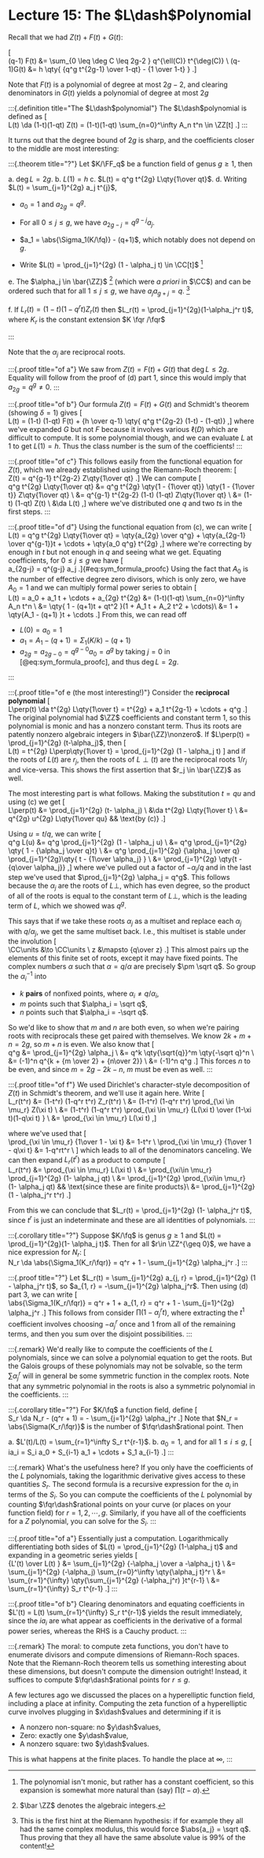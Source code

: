# Lecture 15: The $L\dash$Polynomial

Recall that we had $Z(t) + F(t) + G(t)$:

\[  
(q-1) F(t) 
&= \sum_{0 \leq \deg C \leq 2g-2 } q^{\ell(C)} t^{\deg(C)} \\
(q-1)G(t)
&= h \qty{ {q^g t^{2g-1} \over 1-qt} - {1 \over 1-t} }
.\]

Note that $F(t)$ is a polynomial of degree at most $2g-2$, and clearing denominators in $G(t)$ yields a polynomial of degree at most $2g$


:::{.definition title="The $L\dash$polynomial"}
The $L\dash$polynomial is defined as
\[  
L(t) \da (1-t)(1-qt) Z(t) = (1-t)(1-qt) \sum_{n=0}^\infty A_n t^n \in \ZZ[t]
.\]
:::

It turns out that the degree bound of $2g$ is sharp, and the coefficients closer to the middle are most interesting:

:::{.theorem title="?"}
Let $K/\FF_q$ be a function field of genus $g\geq 1$, then

a. $\deg L = 2g$.
b. $L(1) = h$
c. $L(t) = q^g t^{2g} L\qty{1\over qt}$.
d. Writing $L(t) = \sum_{j=1}^{2g} a_j t^{j}$,

  - $a_0 = 1$ and $a_{2g} = q^g$.
  - For all $0\leq j \leq g$, we have $a_{2g-j} = q^{g-j}a_j$.
  - $a_1 = \abs{\Sigma_1(K/\fq)} - (q+1)$, which notably does not depend on $g$.

- Write $L(t) = \prod_{j=1}^{2g} (1 - \alpha_j t) \in \CC[t]$ [^why_this_expansion]

e. The $\alpha_j \in \bar{\ZZ}$ [^algebraic_ints_note]
(which were *a priori* in $\CC$) and can be ordered such that for all $1\leq j \leq g$, we have $a_j a_{g+j} = q$. [^hint_at_rh]

f. If $L_r(t) = (1-t)(1-q^rt) Z_r(t)$ then $L_r(t) = \prod_{j=1}^{2g}(1-\alpha_j^r t)$, where $K_r$ is the constant extension $K \fqr /\fqr$

[^hint_at_rh]: This is the first hint at the Riemann hypothesis: if for example they all had the same complex modulus, this would force $\abs{a_j} = \sqrt q$.
Thus proving that they all have the same absolute value is 99% of the content!

[^algebraic_ints_note]: $\bar \ZZ$ denotes the algebraic integers.

[^why_this_expansion]: The polynomial isn't monic, but rather has a constant coefficient, so this expansion is somewhat more natural than (say) $\prod (t-\alpha)$.

:::

Note that the $\alpha_j$ are reciprocal roots.

:::{.proof title="of a"}
We saw from $Z(t) = F(t) + G(t)$ that $\deg L \leq 2g$.
Equality will follow from the proof of (d) part 1, since this would imply that $a_{2g} = q^g \neq 0$.
:::

:::{.proof title="of b"}
Our formula $Z(t) = F(t) + G(t)$ and Schmidt's theorem (showing $\delta = 1$) gives
\[  
L(t) = (1-t) (1-qt) F(t) + {h \over q-1} \qty{ q^g t^{2g-2} (1-t) - (1-qt)}
,\]
where we've expanded $G$ but not $F$ because it involves various $\ell(D)$ which are difficult to compute. 
It is some polynomial though, and we can evaluate $L$ at 1 to get $L(1) = h$.
Thus the class number is the sum of the coefficients!
:::

:::{.proof title="of c"}
This follows easily from the functional equation for $Z(t)$, which we already established using the Riemann-Roch theorem:
\[  
Z(t) = q^{g-1} t^{2g-2} Z\qty{1\over qt}
.\]
We can compute
\[  
q^g t^{2g} L\qty{1\over qt} 
&= q^g t^{2g} \qty{1 - {1\over qt}} \qty{1 - {1\over t}} Z\qty{1\over qt} \\
&= q^{g-1} t^{2g-2} (1-t) (1-qt) Z\qty{1\over qt} \\
&= (1-t) (1-qt) Z(t) \\
&\da L(t)
,\]
where we've distributed one $q$ and two $t$s in the first steps.
:::

:::{.proof title="of d"}
Using the functional equation from (c), we can write
\[  
L(t) = q^g t^{2g}  L\qty{1\over qt} = \qty{a_{2g} \over q^g} + \qty{a_{2g-1} \over q^{g-1}}t + \cdots +  \qty{a_0 q^g} t^{2g}
,\]
where we're correcting by enough in $t$ but not enough in $q$ and seeing what we get.
Equating coefficients, for $0\leq j \leq g$ we have
\[  
a_{2g-j} = q^{g-j} a_j
.\]{#eq:sym_formula_proofc}
Using the fact that $A_0$ is the number of effective degree zero divisors, which is only zero, we have $A_0 = 1$ and we can multiply formal power series to obtain 
\[  
L(t) = a_0 + a_1 t + \cdots + a_{2g} t^{2g} 
&= (1-t)(1-qt) \sum_{n=0}^\infty A_n t^n \\
&= \qty{ 1 - (q+1)t + qt^2 }(1 + A_1 t + A_2 t^2 + \cdots)\\
&= 1 + \qty{A_1 - (q+1) }t + \cdots
.\]
From this, we can read off

- $L(0) = a_0 = 1$
- $a_1 = A_1 - (q+1) = \Sigma_1(K/k) - (q+1)$
- $a_{2g} = a_{2g-0} = q^{g-0}a_0 = a^g$ by taking $j=0$ in [@eq:sym_formula_proofc], and thus $\deg L = 2g$.

:::

:::{.proof title="of e (the most interesting!)"}
Consider the **reciprocal polynomial** 
\[  
L\perp(t) \da t^{2g} L\qty{1\over t}
= t^{2g} + a_1 t^{2g-1} + \cdots + q^g
.\]
The original polynomial had $\ZZ$ coefficients and constant term 1, so this polynomial is monic and has a nonzero constant term.
Thus its roots are patently nonzero algebraic integers in $\bar{\ZZ}\nonzero$.
If $L\perp(t) = \prod_{j=1}^{2g} (t-\alpha_j)$, then 
\[  
L(t) = t^{2g} L\perp\qty{1\over t} = \prod_{j=1}^{2g} (1 - \alpha_j t)
\]
and if the roots of $L(t)$ are $r_j$, then the roots of $L\perp(t)$ are the reciprocal roots $1/r_j$ and vice-versa.
This shows the first assertion that $r_j \in \bar{\ZZ}$ as well.

The most interesting part is what follows.
Making the substitution $t=qu$ and using (c) we get
\[  
L\perp(t)
&= \prod_{j=1}^{2g} (t- \alpha_j) \\
&\da t^{2g} L\qty{1\over t} \\
&= q^{2g} u^{2g} L\qty{1\over qu} && \text{by (c)}
.\]

Using $u = t/q$, we can write 
\[  
q^g L(u) 
&= q^g \prod_{j=1}^{2g} (1 - \alpha_j u) \\
&= q^g \prod_{j=1}^{2g} \qty{ 1 - {\alpha_j \over q}t} \\
&= q^g \prod_{j=1}^{2g} {\alpha_j \over q} \prod_{j=1}^{2g}\qty{ t - {1\over \alpha_j} } \\
&= \prod_{j=1}^{2g} \qty{t - {q\over \alpha_j}}
,\]
where we've pulled out a factor of $-\alpha_j/q$ and
in the last step we've used that $\prod_{j=1}^{2g} \alpha_j = q^g$. 
This follows because the $\alpha_j$ are the roots of $L\perp$, which has even degree, so the product of all of the roots is equal to the constant term of $L\perp$, which is the leading term of $L$, which we showed was $q^g$.

This says that if we take these roots $\alpha_j$ as a multiset and replace each $\alpha_j$ with $q/\alpha_j$, we get the same multiset back.
I.e., this multiset is stable under the involution
\[  
\CC\units &\to \CC\units \\
z &\mapsto {q\over z}
.\]
This almost pairs up the elements of this finite set of roots, except it may have fixed points.
The complex numbers $\alpha$ such that $\alpha = q/\alpha$ are precisely $\pm \sqrt q$.
So group the $\alpha_i^{-1}$ into

- $k$ **pairs** of nonfixed points, where $\alpha_i \neq q/\alpha_i$,
- $m$ points such that $\alpha_i = \sqrt q$,
- $n$ points such that $\alpha_i = -\sqrt q$.

So we'd like to show that $m$ and $n$ are both even, so when we're pairing roots with reciprocals these get paired with themselves.
We know $2k + m + n = 2g$, so $m+n$ is even.
We also know that 
\[  
q^g 
&= \prod_{j=1}^{2g} \alpha_j \\
&= q^k \qty{\sqrt{q}}^m \qty{-\sqrt q}^n  \\
&= (-1)^n q^{k + {m \over 2} + {n\over 2}} \\
&= (-1)^n q^g
.\]
This forces $n$ to be even, and since $m = 2g-2k-n$, $m$ must be even as well.
:::

:::{.proof title="of f"}
We used Dirichlet's character-style decomposition of $Z(t)$ in Schmidt's theorem, and we'll use it again here.
Write 
\[  
L_r(t^r) 
&= (1-t^r) (1-q^r t^r) Z_r(t^r) \\
&= (1-t^r) (1-q^r t^r) \prod_{\xi \in \mu_r} Z(\xi t) \\
&= (1-t^r) (1-q^r t^r) \prod_{\xi \in \mu_r} {L(\xi t) \over (1-\xi t)(1-q\xi t) } \\
&= \prod_{\xi \in \mu_r} L(\xi t) 
,\]

where we've used that
\[  
\prod_{\xi \in \mu_r} {1\over 1 - \xi t} &= 1-t^r \\
\prod_{\xi \in \mu_r} {1\over 1 - q\xi t} &= 1-q^rt^r \\
\]
which leads to all of the denominators canceling.
We can then expand $L_r(t^r)$ as a product to compute
\[  
L_r(t^r) 
&= \prod_{\xi \in \mu_r} L(\xi t) \\
&= \prod_{\xi\in \mu_r} \prod_{j=1}^{2g} (1- \alpha_j qt) \\
&= \prod_{j=1}^{2g} \prod_{\xi\in \mu_r} (1- \alpha_j qt)  && \text{since these are finite products}\\
&= \prod_{j=1}^{2g} (1 - \alpha_j^r t^r)
.\]

From this we can conclude that $L_r(t) = \prod_{j=1}^{2g} (1- \alpha_j^r t)$, since $t^r$ is just an indeterminate and these are all identities of polynomials.
:::

:::{.corollary title="?"}
Suppose $K/\fq$ is genus $g\geq 1$ and $L(t) = \prod_{j=1}^{2g}(1- \alpha_j t)$.
Then for all $r\in \ZZ^{\geq 0}$, we have a nice expression for $N_r$:
\[  
N_r \da \abs{\Sigma_1(K_r/\fqr)} = q^r + 1 - \sum_{j=1}^{2g} \alpha_j^r
.\]
:::

:::{.proof title="?"}
Let $L_r(t) = \sum_{j=1}^{2g} a_{j, r} = \prod_{j=1}^{2g} (1 - \alpha_j^r t)$,
so $a_{1, r} = -\sum_{j=1}^{2g} \alpha_j^r$.
Then using (d) part 3, we can write
\[  
\abs{\Sigma_1(K_r/\fqr)} = q^r + 1 + a_{1, r} = q^r + 1 - \sum_{j=1}^{2g} \alpha_j^r
.\]
This follows from consider $\prod (1-\alpha_j^r t)$, where extracting the $t^1$ coefficient involves choosing $-\alpha_j^r$ once and 1 from all of the remaining terms, and then you sum over the disjoint possibilities.
:::

:::{.remark}
We'd really like to compute the coefficients of the $L$ polynomials, since we can solve a polynomial equation to get the roots.
But the Galois groups of these polynomials may not be solvable, so the term $\sum \alpha_j^r$ will in general be some symmetric function in the complex roots.
Note that any symmetric polynomial in the roots is also a symmetric polynomial in the coefficients.
:::

:::{.corollary title="?"}
For $K/\fq$ a function field, define
\[  
S_r \da N_r - (q^r + 1) = - \sum_{j=1}^{2g} \alpha_j^r
.\]
Note that $N_r = \abs{\Sigma(K_r/\fqr)}$ is the number of $\fqr\dash$rational point.
Then

a. $L'(t)/L(t) = \sum_{r=1}^\infty S_r t^{r-1}$.
b. $a_0 = 1$, and for all $1\leq i \leq g$, 
\[  
ia_i = S_i a_0 + S_{i-1} a_1 + \cdots + S_1 a_{i-1}
.\]
:::

:::{.remark}
What's the usefulness here?
If you only have the coefficients of the $L$ polynomials, taking the logarithmic derivative gives access to these quantities $S_r$.
The second formula is a recursive expression for the $a_i$ in terms of the $S_i$.
So you can compute the coefficients of the $L$ polynomial by counting $\fqr\dash$rational points on your curve (or places on your function field) for $r=1,2,\cdots, g$.
Similarly, if you have all of the coefficients for a $Z$ polynomial, you can solve for the $S_i$.
:::

:::{.proof title="of a"}
Essentially just a computation.
Logarithmically differentiating both sides of $L(t) = \prod_{j=1}^{2g} (1-\alpha_j t)$ and expanding in a geometric series yields
\[  
{L'(t)  \over L(t) } 
&= \sum_{j=1}^{2g} {-\alpha_j \over a -\alpha_j t} \\
&= \sum_{j=1}^{2g} (-\alpha_j) \sum_{r=0}^\infty \qty{\alpha_j t}^r \\
&= \sum_{r=1}^{\infty} \qty{\sum_{j=1}^{2g} (-\alpha_j^r) }t^{r-1} \\
&= \sum_{r=1}^{\infty} S_r t^{r-1}
.\]
:::

:::{.proof title="of b"}
Clearing denominators and equating coefficients in $L'(t) = L(t) \sum_{r=1}^{\infty} S_r t^{r-1}$ yields the result immediately, since the $ia_i$ are what appear as coefficients in the derivative of a formal power series, whereas the RHS is a Cauchy product.
:::

:::{.remark}
The moral: to compute zeta functions, you don't have to enumerate divisors and compute dimensions of Riemann-Roch spaces.
Note that the Riemann-Roch theorem tells us something interesting about these dimensions, but doesn't compute the dimension outright!
Instead, it suffices to compute $\fqr\dash$rational points for $r\leq g$.

A few lectures ago we discussed the places on a hyperelliptic function field, including a place at infinity.
Computing the zeta function of a hyperelliptic curve involves plugging in $x\dash$values and determining if it is

- A nonzero non-square: no $y\dash$values,
- Zero: exactly one $y\dash$value,
- A nonzero square: two $y\dash$values.

This is what happens at the finite places.
To handle the place at $\infty$,
::: 

